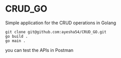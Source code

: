 # CRUD_GO
Simple application for the CRUD operations in Golang
```
git clone git@github.com:ayesha54/CRUD_GO.git
go build .
go main .
```

you can test the APIs in Postman

